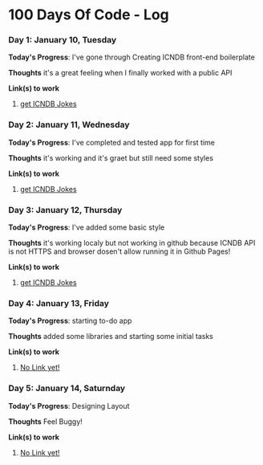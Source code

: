 # 100 Days Of Code - Log

### Day 1: January 10, Tuesday

**Today's Progress**: I've gone through Creating ICNDB front-end boilerplate

**Thoughts** it's a great feeling when I finally worked with a public API

**Link(s) to work**
1. [get ICNDB Jokes](https://github.com/maryayi/icndb-test)

### Day 2: January 11, Wednesday

**Today's Progress**: I've completed and tested app for first time

**Thoughts** it's working and it's graet but still need some styles

**Link(s) to work**
1. [get ICNDB Jokes](https://github.com/maryayi/icndb-test)

### Day 3: January 12, Thursday

**Today's Progress**: I've added some basic style

**Thoughts** it's working localy but not working in github because ICNDB API is not HTTPS and browser dosen't allow running it in Github Pages!

**Link(s) to work**
1. [get ICNDB Jokes](https://github.com/maryayi/icndb-test)

### Day 4: January 13, Friday

**Today's Progress**: starting to-do app

**Thoughts** added some libraries and starting some initial tasks

**Link(s) to work**
1. [No Link yet!](#)

### Day 5: January 14, Saturnday

**Today's Progress**: Designing Layout

**Thoughts** Feel Buggy!

**Link(s) to work**
1. [No Link yet!](#)
